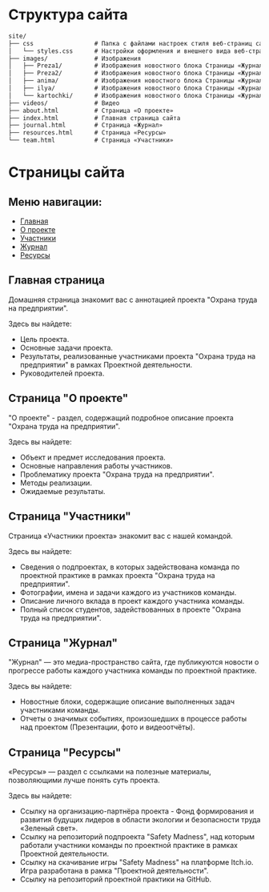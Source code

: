 # Структура сайта
```markdown
site/
├── css                 # Папка с файлами настроек стиля веб-страниц сайта
│   └── styles.css      # Настройки оформления и внешнего вида веб-страниц сайта
├── images/             # Изображения
│   ├── Preza1/         # Изображения новостного блока Страницы «Журнал»
│   ├── Preza2/         # Изображения новостного блока Страницы «Журнал»
│   ├── anima/          # Изображения новостного блока Страницы «Журнал»
│   ├── ilya/           # Изображения новостного блока Страницы «Журнал»
│   └── kartochki/      # Изображения новостного блока Страницы «Журнал»
├── videos/             # Видео
├── about.html          # Страница «О проекте»
├── index.html          # Главная страница сайта
├── journal.html        # Страница «Журнал»
├── resources.html      # Страница «Ресурсы»
└── team.html           # Страница «Участники»
```
# Страницы сайта

## Меню навигации:
- [Главная](https://mark-lender-241-3211.github.io/Practice_2025/site/index.html)
- [О проекте](https://mark-lender-241-3211.github.io/Practice_2025/site/about.html)
- [Участники](https://mark-lender-241-3211.github.io/Practice_2025/site/team.html)
- [Журнал](https://mark-lender-241-3211.github.io/Practice_2025/site/journal.html)
- [Ресурсы](https://mark-lender-241-3211.github.io/Practice_2025/site/resources.html)

## Главная страница
Домашняя страница знакомит вас с аннотацией проекта "Охрана труда на предприятии".

Здесь вы найдете:
-  Цель проекта.
-  Основные задачи проекта.
-  Результаты, реализованные участниками проекта "Охрана труда на предприятии" в рамках Проектной деятельности.
-  Руководителей проекта.

## Страница "О проекте"
"О проекте" - раздел, содержащий подробное описание проекта "Охрана труда на предприятии".

Здесь вы найдете:
- Объект и предмет исследования проекта.
- Основные направления работы участников.
- Проблематику проекта "Охрана труда на предприятии".
- Методы реализации.
- Ожидаемые результаты.

## Страница "Участники"
Страница «Участники проекта» знакомит вас с нашей командой.

Здесь вы найдете:
- Сведения о подпроектах, в которых задействована команда по проектной практике в рамках проекта "Охрана труда на предприятии".
- Фотографии, имена и задачи каждого из участников команды.
- Описание личного вклада в проект каждого участника команды.
- Полный список студентов, задействованных в проекте "Охрана труда на предприятии".

## Страница "Журнал"
"Журнал" — это медиа-пространство сайта, где публикуются новости о прогрессе работы каждого участника команды по проектной практике.

Здесь вы найдете:
- Новостные блоки, содержащие описание выполненных задач участниками команды.
- Отчеты о значимых событиях, произошедших в процессе работы над проектом (Презентации, фото и видеоотчёты).

## Страница "Ресурсы"
«Ресурсы» — раздел с ссылками на полезные материалы, позволяющими лучше понять суть проекта.

Здесь вы найдете:
- Ссылку на организацию-партнёра проекта - Фонд формирования и развития будущих лидеров в области экологии и безопасности труда «Зеленый свет».
- Ссылку на репозиторий подпроекта "Safety Madness", над которым работали участники команды по проектной практике в рамках Проектной деятельности.
- Ссылку на скачивание игры "Safety Madness" на платформе Itch.io. Игра разработана в рамка "Проектной деятельности".
- Ссылку на репозиторий проектной практики на GitHub.

